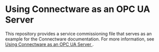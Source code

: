 # Using Connectware as an OPC UA Server

This repository provides a service commissioning file that serves as an example for the Connectware documentation. For more information, see [Using Connectware as an OPC UA Server
](https://docs.cybus.io/guides/system-connectivity/using-connectware-as-an-opc-ua-server).
